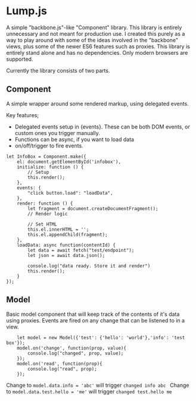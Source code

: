 # Lump.js

A simple "backbone.js"-like "Component" library. This library is entirely unnecessary and not meant for production use. I created this purely as a way to play around with some of the ideas involved in the "backbone" views, plus some of the newer ES6 features such as proxies. This library is entirely stand alone and has no dependencies. Only modern browsers are supported.

Currently the library consists of two parts.

## Component
A simple wrapper around some rendered markup, using delegated events.

Key features;
* Delegated events setup in {events}. These can be both DOM events, or custom ones you trigger manually.
* Functions can be async, if you want to load data
* on/off/trigger to fire events.

```
let InfoBox = Component.make({
    el: document.getElementById('infobox'),
    initialize: function () {
        // Setup
        this.render();
    },
    events: {
        "click button.load": "loadData",
    },
    render: function () {
        let fragment = document.createDocumentFragment();
        // Render logic

        // Set HTML
        this.el.innerHTML = '';
        this.el.appendChild(fragment);
    },
    loadData: async function(contentId) {
        let data = await fetch("test/endpoint");
        let json = await data.json();

        console.log("data ready. Store it and render")
        this.render();
    }
});

```

## Model
Basic model component that will keep track of the contents of it's data using proxies. Events are fired on any change that can be listened to in a view.

```
    let model = new Model({'test': {'hello': 'world'},'info': 'test box'});
    model.on('change', function(prop, value){
        console.log("changed", prop, value);
    });
    model.on('read', function(prop){
        console.log("read", prop);
    });

 ```
Change to `model.data.info = 'abc'` will trigger `changed info abc `
Change to `model.data.test.hello = 'me'` will trigger `changed test.hello me `
